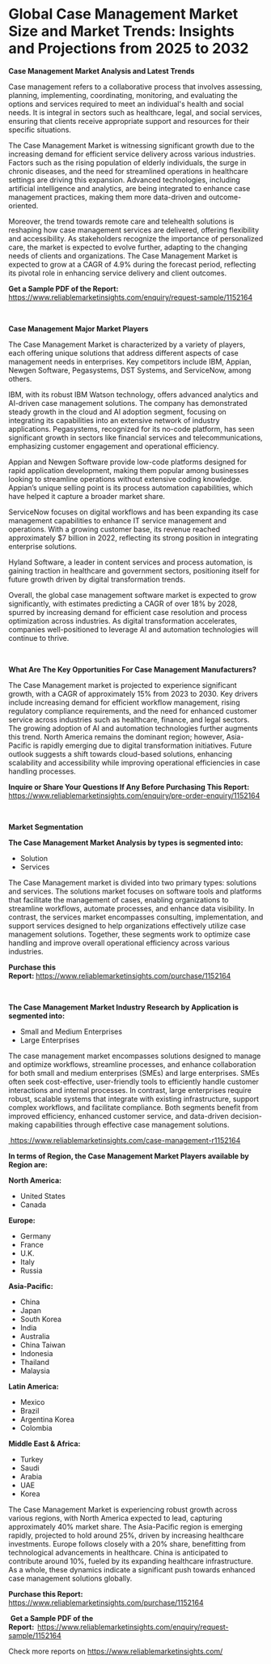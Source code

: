 <p><h1>Global Case Management Market Size and Market Trends: Insights and Projections from 2025 to 2032</h1></p><p><strong>Case Management Market Analysis and Latest Trends</strong></p>
<p><p>Case management refers to a collaborative process that involves assessing, planning, implementing, coordinating, monitoring, and evaluating the options and services required to meet an individual's health and social needs. It is integral in sectors such as healthcare, legal, and social services, ensuring that clients receive appropriate support and resources for their specific situations.</p><p>The Case Management Market is witnessing significant growth due to the increasing demand for efficient service delivery across various industries. Factors such as the rising population of elderly individuals, the surge in chronic diseases, and the need for streamlined operations in healthcare settings are driving this expansion. Advanced technologies, including artificial intelligence and analytics, are being integrated to enhance case management practices, making them more data-driven and outcome-oriented.</p><p>Moreover, the trend towards remote care and telehealth solutions is reshaping how case management services are delivered, offering flexibility and accessibility. As stakeholders recognize the importance of personalized care, the market is expected to evolve further, adapting to the changing needs of clients and organizations. The Case Management Market is expected to grow at a CAGR of 4.9% during the forecast period, reflecting its pivotal role in enhancing service delivery and client outcomes.</p></p>
<p><strong>Get a Sample PDF of the Report:&nbsp;</strong> <a href="https://www.reliablemarketinsights.com/enquiry/request-sample/1152164?utm_campaign=3267&utm_medium=2&utm_source=Github&utm_content=ia&utm_term=10032025&utm_id=case-management">https://www.reliablemarketinsights.com/enquiry/request-sample/1152164</a></p>
<p>&nbsp;</p>
<p><strong>Case Management Major Market Players</strong></p>
<p><p>The Case Management Market is characterized by a variety of players, each offering unique solutions that address different aspects of case management needs in enterprises. Key competitors include IBM, Appian, Newgen Software, Pegasystems, DST Systems, and ServiceNow, among others.</p><p>IBM, with its robust IBM Watson technology, offers advanced analytics and AI-driven case management solutions. The company has demonstrated steady growth in the cloud and AI adoption segment, focusing on integrating its capabilities into an extensive network of industry applications. Pegasystems, recognized for its no-code platform, has seen significant growth in sectors like financial services and telecommunications, emphasizing customer engagement and operational efficiency.</p><p>Appian and Newgen Software provide low-code platforms designed for rapid application development, making them popular among businesses looking to streamline operations without extensive coding knowledge. Appian’s unique selling point is its process automation capabilities, which have helped it capture a broader market share.</p><p>ServiceNow focuses on digital workflows and has been expanding its case management capabilities to enhance IT service management and operations. With a growing customer base, its revenue reached approximately $7 billion in 2022, reflecting its strong position in integrating enterprise solutions.</p><p>Hyland Software, a leader in content services and process automation, is gaining traction in healthcare and government sectors, positioning itself for future growth driven by digital transformation trends.</p><p>Overall, the global case management software market is expected to grow significantly, with estimates predicting a CAGR of over 18% by 2028, spurred by increasing demand for efficient case resolution and process optimization across industries. As digital transformation accelerates, companies well-positioned to leverage AI and automation technologies will continue to thrive.</p></p>
<p>&nbsp;</p>
<p><strong>What Are The Key Opportunities For Case Management Manufacturers?</strong></p>
<p><p>The Case Management market is projected to experience significant growth, with a CAGR of approximately 15% from 2023 to 2030. Key drivers include increasing demand for efficient workflow management, rising regulatory compliance requirements, and the need for enhanced customer service across industries such as healthcare, finance, and legal sectors. The growing adoption of AI and automation technologies further augments this trend. North America remains the dominant region; however, Asia-Pacific is rapidly emerging due to digital transformation initiatives. Future outlook suggests a shift towards cloud-based solutions, enhancing scalability and accessibility while improving operational efficiencies in case handling processes.</p></p>
<p><strong>Inquire or Share Your Questions If Any Before Purchasing This Report:</strong> <a href="https://www.reliablemarketinsights.com/enquiry/pre-order-enquiry/1152164?utm_campaign=3267&utm_medium=2&utm_source=Github&utm_content=ia&utm_term=10032025&utm_id=case-management">https://www.reliablemarketinsights.com/enquiry/pre-order-enquiry/1152164</a></p>
<p>&nbsp;</p>
<p><strong>Market Segmentation</strong></p>
<p><strong>The Case Management Market Analysis by types is segmented into:</strong></p>
<p><ul><li>Solution</li><li>Services</li></ul></p>
<p><p>The Case Management market is divided into two primary types: solutions and services. The solutions market focuses on software tools and platforms that facilitate the management of cases, enabling organizations to streamline workflows, automate processes, and enhance data visibility. In contrast, the services market encompasses consulting, implementation, and support services designed to help organizations effectively utilize case management solutions. Together, these segments work to optimize case handling and improve overall operational efficiency across various industries.</p></p>
<p><strong>Purchase this Report:&nbsp;</strong><a href="https://www.reliablemarketinsights.com/purchase/1152164?utm_campaign=3267&utm_medium=2&utm_source=Github&utm_content=ia&utm_term=10032025&utm_id=case-management">https://www.reliablemarketinsights.com/purchase/1152164</a></p>
<p>&nbsp;</p>
<p><strong>The Case Management Market Industry Research by Application is segmented into:</strong></p>
<p><ul><li>Small and Medium Enterprises</li><li>Large Enterprises</li></ul></p>
<p><p>The case management market encompasses solutions designed to manage and optimize workflows, streamline processes, and enhance collaboration for both small and medium enterprises (SMEs) and large enterprises. SMEs often seek cost-effective, user-friendly tools to efficiently handle customer interactions and internal processes. In contrast, large enterprises require robust, scalable systems that integrate with existing infrastructure, support complex workflows, and facilitate compliance. Both segments benefit from improved efficiency, enhanced customer service, and data-driven decision-making capabilities through effective case management solutions.</p></p>
<p><a href="https://www.reliablemarketinsights.com/case-management-r1152164?utm_campaign=3267&utm_medium=2&utm_source=Github&utm_content=ia&utm_term=10032025&utm_id=case-management">&nbsp;https://www.reliablemarketinsights.com/case-management-r1152164</a></p>
<p><strong>In terms of Region, the Case Management Market Players available by Region are:</strong></p>
<p>
    <p> <strong> North America: </strong>
        <ul>
            <li>United States</li>
            <li>Canada</li>
        </ul>
        </p> 
    <p> <strong> Europe: </strong>
        <ul>
            <li>Germany</li>
            <li>France</li>
            <li>U.K.</li>
            <li>Italy</li>
            <li>Russia</li>
        </ul>
        </p> 
    <p> <strong> Asia-Pacific: </strong>
        <ul>
            <li>China</li>
            <li>Japan</li>
            <li>South Korea</li>
            <li>India</li>
            <li>Australia</li>
            <li>China Taiwan</li>
            <li>Indonesia</li>
            <li>Thailand</li>
            <li>Malaysia</li>
        </ul>
        </p> 
    <p> <strong> Latin America: </strong>
        <ul>
            <li>Mexico</li>
            <li>Brazil</li>
            <li>Argentina Korea</li>
            <li>Colombia</li>
        </ul>
        </p> 
    <p> <strong> Middle East & Africa: </strong>
        <ul>
            <li>Turkey</li>
            <li>Saudi</li>
            <li>Arabia</li>
            <li>UAE</li>
            <li>Korea</li>
        </ul>
    </p>
    </p>
<p><p>The Case Management Market is experiencing robust growth across various regions, with North America expected to lead, capturing approximately 40% market share. The Asia-Pacific region is emerging rapidly, projected to hold around 25%, driven by increasing healthcare investments. Europe follows closely with a 20% share, benefitting from technological advancements in healthcare. China is anticipated to contribute around 10%, fueled by its expanding healthcare infrastructure. As a whole, these dynamics indicate a significant push towards enhanced case management solutions globally.</p></p>
<p><strong>Purchase this Report: </strong><a href="https://www.reliablemarketinsights.com/purchase/1152164?utm_campaign=3267&utm_medium=2&utm_source=Github&utm_content=ia&utm_term=10032025&utm_id=case-management">https://www.reliablemarketinsights.com/purchase/1152164</a></p>
<p>&nbsp;<strong>Get a Sample PDF of the Report:&nbsp;&nbsp;</strong><a href="https://www.reliablemarketinsights.com/enquiry/request-sample/1152164?utm_campaign=3267&utm_medium=2&utm_source=Github&utm_content=ia&utm_term=10032025&utm_id=case-management">https://www.reliablemarketinsights.com/enquiry/request-sample/1152164</a></p>
<p><strong></strong></p>
<p>Check more reports on <a href="https://www.reliablemarketinsights.com/?utm_campaign=3267&utm_medium=2&utm_source=Github&utm_content=ia&utm_term=10032025&utm_id=case-management">https://www.reliablemarketinsights.com/</a></p>